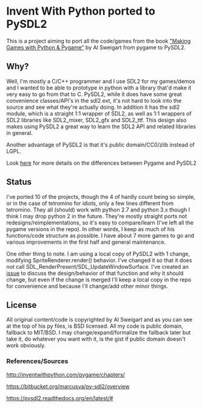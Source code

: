 Invent With Python ported to PySDL2
===================================

This is a project aiming to port all the code/games from the book
["Making Games with Python & Pygame"](http://inventwithpython.com/pygame/chapters/) by Al Sweigart
from pygame to PySDL2.

## Why?

Well, I'm mostly a C/C++ programmer and I use SDL2 for my games/demos and
I wanted to be able to prototype in python with a library that'd make
it very easy to go from that to C.  PySDL2, while it does have some
great convenience classes/API's in the sdl2.ext, it's not hard to look
into the source and see what they're actually doing.  In addition it has
the sdl2 module, which is a straight 1:1 wrapper of SDL2, as well as
1:1 wrappers of SDL2 libraries like SDL2_mixer, SDL2_gfx and SDL2_ttf.
This design also makes using PySDL2 a great way to learn the SDL2
API and related libraries in general.

Another advantage of PySDL2 is that it's public domain/CC0/zlib instead of LGPL.

Look [here](https://pysdl2.readthedocs.org/en/latest/tutorial/pygamers.html)
for more details on the differences between Pygame and PySDL2


## Status
I've ported 10 of the projects, though the 4 of hardly count being so simple, or
in the case of tetromino for idiots, only a few lines different from tetromino.
They all (should) work with python 2.7 and python 3.x though I think I may drop
python 2 in the future.  They're mostly straight ports not redesigns/reimplementations,
so it's easy to compare/learn (I've left all the pygame versions in the repo).  In other
words, I keep as much of his functions/code structure as possible.  I have
about 7 more games to go and various improvements in the first half and general maintenance.

One other thing to note.  I am using a local copy of PySDL2 with 1 change, modifying
SpriteRenderer.render() behavior.  I've changed it so that it does *not* call
SDL_RenderPresent/SDL_UpdateWindowSurface. I've created an [issue](https://bitbucket.org/marcusva/py-sdl2/issues/91/spriterenderer-render-behavior-change) to
discuss the design/behavior of that function and why it should change,
but even if the change is merged I'll keep a local copy in the repo for
convenience and because I'll change/add other minor things.

## License
All original content/code is copyrighted by Al Sweigart and as you can see
at the top of his py files, is BSD licensed.  All my code is public domain,
fallback to MIT/BSD.  I may change/expand/formalize the fallback later but
take it, do whatever you want with it, is the gist if public domain doesn't
work obviously.

### References/Sources
http://inventwithpython.com/pygame/chapters/

https://bitbucket.org/marcusva/py-sdl2/overview

https://pysdl2.readthedocs.org/en/latest/#
